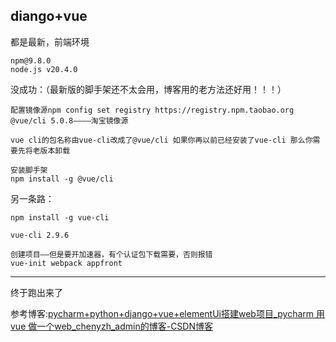 ## diango+vue
都是最新，前端环境

```
npm@9.8.0
node.js v20.4.0
```

没成功：（最新版的脚手架还不太会用，博客用的老方法还好用！！！）

```
配置镜像源npm config set registry https://registry.npm.taobao.org
@vue/cli 5.0.8————淘宝镜像源

vue cli的包名称由vue-cli改成了@vue/cli 如果你再以前已经安装了vue-cli 那么你需要先将老版本卸载

安装脚手架
npm install -g @vue/cli
```

另一条路：

```
npm install -g vue-cli

vue-cli 2.9.6
```

```
创建项目——但是要开加速器，有个认证包下载需要，否则报错
vue-init webpack appfront
```

---

终于跑出来了

参考博客:[pycharm+python+django+vue+elementUi搭建web项目_pycharm 用vue 做一个web_chenyzh_admin的博客-CSDN博客](https://blog.csdn.net/chenyzh_admin/article/details/103409577)

